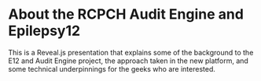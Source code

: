 # About the RCPCH Audit Engine and Epilepsy12

This is a Reveal.js presentation that explains some of the background to the E12 and Audit Engine project, the approach taken in the new platform, and some technical underpinnings for the geeks who are interested.